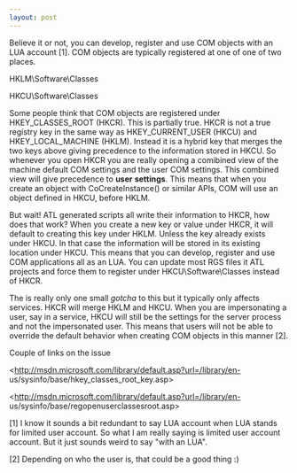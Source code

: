 ```yaml
---
layout: post
---
```

Believe it or not, you can develop, register and use COM objects with an LUA
account [1].  COM objects are typically registered at one of one of two
places.

   HKLM\Software\Classes

   HKCU\Software\Classes

Some people think that COM objects are registered under HKEY_CLASSES_ROOT
(HKCR).  This is partially true.  HKCR is not a true registry key in the same
way as HKEY_CURRENT_USER (HKCU) and HKEY_LOCAL_MACHINE (HKLM).  Instead it is
a hybrid key that merges the two keys above giving precedence to the
information stored in HKCU.  So whenever you open HKCR you are really opening
a comibined view of the machine default COM settings and the user COM
settings.  This combined view will give precedence to **user** **settings**.
This means that when you create an object with CoCreateInstance() or similar
APIs, COM will use an object defined in HKCU, before HKLM.

But wait! ATL generated scripts all write their information to HKCR, how does
that work?  When you create a new key or value under HKCR, it will default to
creating this key under HKLM.  Unless the key already exists under HKCU.  In
that case the information will be stored in its existing location under HKCU.
This means that you can develop, register and use COM applications all as an
LUA.  You can update most RGS files it ATL projects and force them to register
under HKCU\Software\Classes instead of HKCR.

The is really only one small _gotcha_ to this but it typically only affects
services.  HKCR will merge HKLM and HKCU.  When you are impersonating a user,
say in a service, HKCU will still be the settings for the server process and
not the impersonated user.  This means that users will not be able to override
the default behavior when creating COM objects in this manner [2].

Couple of links on the issue

<http://msdn.microsoft.com/library/default.asp?url=/library/en-
us/sysinfo/base/hkey_classes_root_key.asp>

<http://msdn.microsoft.com/library/default.asp?url=/library/en-
us/sysinfo/base/regopenuserclassesroot.asp>



[1] I know it sounds a bit redundant to say LUA account when LUA stands for
limited user account.  So what I am really saying is limited user account
account.  But it just sounds weird to say "with an LUA".

[2] Depending on who the user is, that could be a good thing :)

